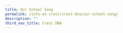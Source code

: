 ```yaml
---
title: Our School Song
permalink: /info-at-crest/crest-dna/our-school-song/
description: ""
third_nav_title: Crest DNA
---
```


